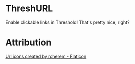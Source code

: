 # ThreshURL
Enable clickable links in Threshold! That's pretty nice, right?

# Attribution

[Url icons created by rcherem - Flaticon](https://www.flaticon.com/free-icons/url)
